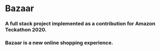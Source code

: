 # Bazaar

### A full stack project implemented as a contribution for Amazon Teckathon 2020.
### Bazaar is a new online shopping experience.
